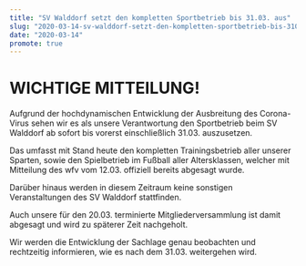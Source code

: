 ```yaml
---
title: "SV Walddorf setzt den kompletten Sportbetrieb bis 31.03. aus"
slug: "2020-03-14-sv-walddorf-setzt-den-kompletten-sportbetrieb-bis-3103-aus"
date: "2020-03-14"
promote: true
---
```

<h1>WICHTIGE MITTEILUNG!</h1>
Aufgrund der hochdynamischen Entwicklung der Ausbreitung des Corona-Virus sehen wir es als unsere Verantwortung den Sportbetrieb beim SV Walddorf ab sofort bis vorerst einschließlich 31.03. auszusetzen.


Das umfasst mit Stand heute den kompletten Trainingsbetrieb aller unserer Sparten, sowie den Spielbetrieb im Fußball aller Altersklassen, welcher mit Mitteilung des wfv vom 12.03. offiziell bereits abgesagt wurde.

Darüber hinaus werden in diesem Zeitraum keine sonstigen Veranstaltungen des SV Walddorf stattfinden.

Auch unsere für den 20.03. terminierte Mitgliederversammlung ist damit abgesagt und wird zu späterer Zeit nachgeholt.


Wir werden die Entwicklung der Sachlage genau beobachten und rechtzeitig informieren, wie es nach dem 31.03. weitergehen wird.
